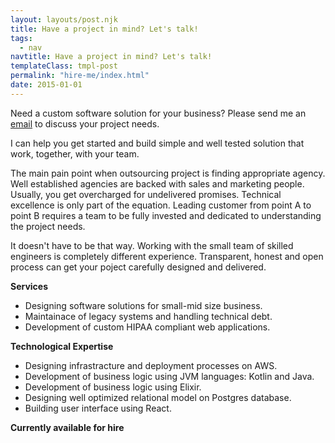 ```yaml
---
layout: layouts/post.njk
title: Have a project in mind? Let's talk!
tags:
  - nav
navtitle: Have a project in mind? Let's talk!
templateClass: tmpl-post
permalink: "hire-me/index.html"
date: 2015-01-01
---
```


Need a custom software solution for your business? Please send me an [email](mailto:svlada@gmail.com) to discuss your project needs.

I can help you get started and build simple and well tested solution that work, together, with your team.

The main pain point when outsourcing project is finding appropriate agency. Well established agencies are backed with sales and marketing people. Usually, you get overcharged for undelivered promises. Technical excellence is only part of the equation. Leading customer from point A to point B requires a team to be fully invested and dedicated to understanding the project needs.

It doesn't have to be that way. Working with the small team of skilled engineers is completely different experience. Transparent, honest and open process can get your poject carefully designed and delivered.

**Services**

- Designing software solutions for small-mid size business.
- Maintainace of legacy systems and handling technical debt.
- Development of custom HIPAA compliant web applications.

**Technological Expertise**

- Designing infrastracture and deployment processes on AWS.
- Development of business logic using JVM languages: Kotlin and Java.
- Development of business logic using Elixir. 
- Designing well optimized relational model on Postgres database.
- Building user interface using React.

**Currently available for hire**



